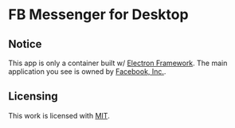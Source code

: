 # FB Messenger for Desktop

## Notice
This app is only a container built w/ [Electron Framework](https://electronjs.org). The main application you see is owned by [Facebook, Inc.](https://en.wikipedia.org/wiki/Facebook).

## Licensing
This work is licensed with [MIT](https://opensource.org/licenses/MIT).
